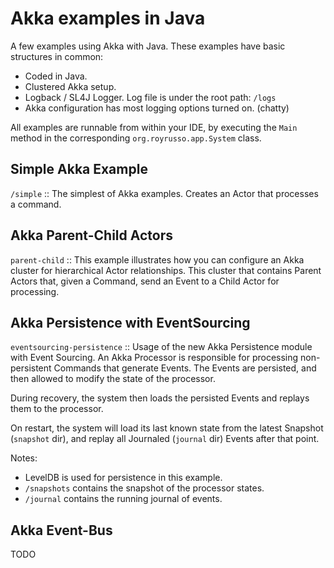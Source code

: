 Akka examples in Java
==============

A few examples using Akka with Java. These examples have basic structures in common:

* Coded in Java.
* Clustered Akka setup.
* Logback / SL4J Logger. Log file is under the root path: ``/logs``
* Akka configuration has most logging options turned on. (chatty)

All examples are runnable from within your IDE, by executing the ``Main`` method in the corresponding ``org.royrusso.app.System`` class.

Simple Akka Example
------------------

``/simple`` :: The simplest of Akka examples. Creates an Actor that processes a command.

Akka Parent-Child Actors
------------------

``parent-child`` :: This example illustrates how you can configure an Akka cluster for hierarchical Actor relationships.
This cluster that contains Parent Actors that, given a Command, send an Event to a Child Actor for processing.

Akka Persistence with EventSourcing
------------------

``eventsourcing-persistence`` :: Usage of the new Akka Persistence module with Event Sourcing. An Akka Processor is responsible for processing non-persistent Commands
that generate Events. The Events are persisted, and then allowed to modify the state of the processor.

During recovery, the system then loads the persisted Events and replays them to the processor.

On restart, the system will load its last known state from the latest Snapshot (``snapshot`` dir), and replay all Journaled (``journal`` dir) Events after that point.

Notes:

* LevelDB is used for persistence in this example.
* ``/snapshots`` contains the snapshot of the processor states.
* ``/journal`` contains the running journal of events.


Akka Event-Bus
------------------

TODO
